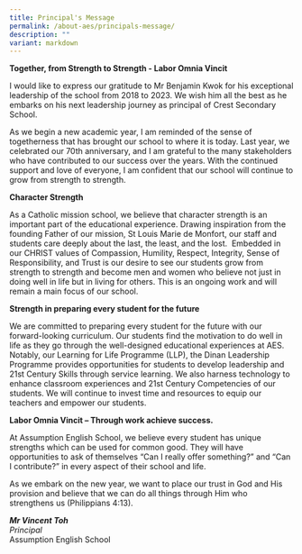 ```yaml
---
title: Principal's Message
permalink: /about-aes/principals-message/
description: ""
variant: markdown
---
```

**Together, from Strength to Strength - Labor Omnia Vincit**

I would like to express our gratitude to Mr Benjamin Kwok for his exceptional leadership of the school from 2018 to 2023. We wish him all the best as he embarks on his next leadership journey as principal of Crest Secondary School.

As we begin a new academic year, I am reminded of the sense of togetherness that has brought our school to where it is today. Last year, we celebrated our 70th anniversary, and I am grateful to the many stakeholders who have contributed to our success over the years. With the continued support and love of everyone, I am confident that our school will continue to grow from strength to strength.

**Character Strength**

As a Catholic mission school, we believe that character strength is an important part of the educational experience. Drawing inspiration from the founding Father of our mission, St Louis Marie de Monfort, our staff and students care deeply about the last, the least, and the lost. &nbsp;Embedded in our CHRIST values of Compassion, Humility, Respect, Integrity, Sense of Responsibility, and Trust is our desire to see our students grow from strength to strength and become men and women who believe not just in doing well in life but in living for others. This is an ongoing work and will remain a main focus of our school.

**Strength in preparing every student for the future**

We are committed to preparing every student for the future with our forward-looking curriculum. Our students find the motivation to do well in life as they go through the well-designed educational experiences at AES. Notably, our Learning for Life Programme (LLP), the Dinan Leadership Programme provides opportunities for students to develop leadership and 21st Century Skills through service learning. We also harness technology to enhance classroom experiences and 21st Century Competencies of our students. We will continue to invest time and resources to equip our teachers and empower our students.

**Labor Omnia Vincit – Through work achieve success.**

At Assumption English School, we believe every student has unique strengths which can be used for common good. They will have opportunities to ask of themselves “Can I really offer something?” and “Can I contribute?” in every aspect of their school and life.

As we embark on the new year, we want to place our trust in God and His provision and believe that we can do all things through Him who strengthens us (Philippians 4:13).

**_Mr Vincent Toh_** <br>
_Principal_ <br>
Assumption English School